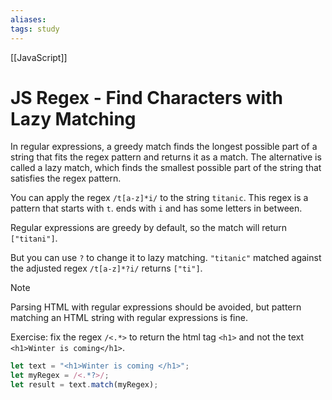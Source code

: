 ```yaml
---
aliases:
tags: study
---
```

[[JavaScript]]
# JS Regex - Find Characters with Lazy Matching
In regular expressions, a greedy match finds the longest possible part of a string that fits the regex pattern and returns it as a match.
The alternative is called a lazy match, which finds the smallest possible part of the string that satisfies the regex pattern.

You can apply the regex `/t[a-z]*i/` to the string `titanic`. This regex is a pattern that starts with `t`. ends with `i` and has some letters in between.

Regular expressions are greedy by default, so the match will return `["titani"]`.

But you can use `?` to change it to lazy matching. `"titanic"` matched against the adjusted regex `/t[a-z]*?i/` returns `["ti"]`.

>[!NOTE]
>Parsing HTML with regular expressions should be avoided, but pattern matching an HTML string with regular expressions is fine.

Exercise: fix the regex `/<.*>` to return the html tag `<h1>` and not the text `<h1>Winter is coming</h1>`.

```js
let text = "<h1>Winter is coming </h1>";
let myRegex = /<.*?>/;
let result = text.match(myRegex);
```